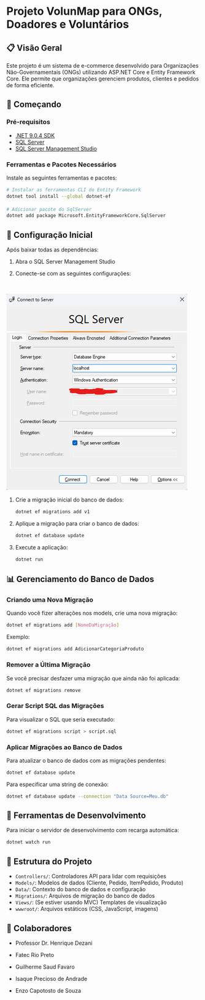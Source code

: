 # Projeto VolunMap para ONGs, Doadores e Voluntários

<!-- ![Logo do Projeto](./wwwroot/img/logo.png) -->

## 📋 Visão Geral

Este projeto é um sistema de e-commerce desenvolvido para Organizações Não-Governamentais (ONGs) utilizando ASP.NET Core e Entity Framework Core. Ele permite que organizações gerenciem produtos, clientes e pedidos de forma eficiente.

## 🚀 Começando

### Pré-requisitos

- [.NET 9.0.4 SDK](https://dotnet.microsoft.com/download/dotnet/9.0)
- [SQL Server](https://www.microsoft.com/pt-br/evalcenter/download-sql-server-2022)
- [SQL Server Management Studio](https://learn.microsoft.com/en-us/ssms/download-sql-server-management-studio-ssms)

### Ferramentas e Pacotes Necessários

Instale as seguintes ferramentas e pacotes:

```bash
# Instalar as ferramentas CLI do Entity Framework
dotnet tool install --global dotnet-ef

# Adicionar pacote do SqlServer
dotnet add package Microsoft.EntityFrameworkCore.SqlServer
```

## 🔧 Configuração Inicial

Após baixar todas as dependências:

1. Abra o SQL Server Management Studio

2. Conecte-se com as seguintes configurações:
<br>

![alt text](aux-img/smss-connection-config.png)

1. Crie a migração inicial do banco de dados:
   ```bash
   dotnet ef migrations add v1
   ```

2. Aplique a migração para criar o banco de dados:
   ```bash
   dotnet ef database update
   ```

3. Execute a aplicação:
   ```bash
   dotnet run
   ```

## 📊 Gerenciamento do Banco de Dados

### Criando uma Nova Migração

Quando você fizer alterações nos models, crie uma nova migração:

```bash
dotnet ef migrations add [NomeDaMigração]
```

Exemplo:
```bash
dotnet ef migrations add AdicionarCategoriaProduto
```

### Remover a Última Migração

Se você precisar desfazer uma migração que ainda não foi aplicada:

```bash
dotnet ef migrations remove
```

### Gerar Script SQL das Migrações

Para visualizar o SQL que seria executado:

```bash
dotnet ef migrations script > script.sql
```

### Aplicar Migrações ao Banco de Dados

Para atualizar o banco de dados com as migrações pendentes:

```bash
dotnet ef database update
```

Para especificar uma string de conexão:
```bash
dotnet ef database update --connection "Data Source=Meu.db"
```

## 🧪 Ferramentas de Desenvolvimento

Para iniciar o servidor de desenvolvimento com recarga automática:

```bash
dotnet watch run
```

## 📁 Estrutura do Projeto

- `Controllers/`: Controladores API para lidar com requisições
- `Models/`: Modelos de dados (Cliente, Pedido, ItemPedido, Produto)
- `Data/`: Contexto do banco de dados e configuração
- `Migrations/`: Arquivos de migração do banco de dados
- `Views/`: (Se estiver usando MVC) Templates de visualização
- `wwwroot/`: Arquivos estáticos (CSS, JavaScript, imagens)

## 👥 Colaboradores

- Professor Dr. Henrique Dezani
- Fatec Rio Preto

- Guilherme Saud Favaro
- Isaque Precioso de Andrade
- Enzo Capotosto de Souza
